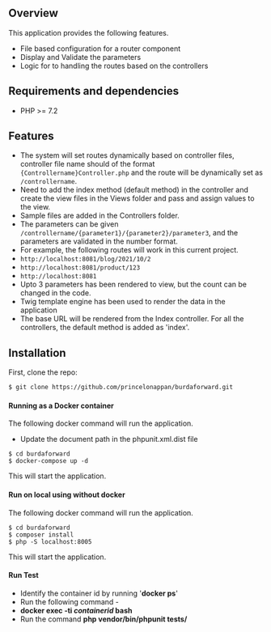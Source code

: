 ## Overview

This application provides the following features.

- File based configuration for a router component
- Display and Validate the parameters
- Logic for to handling the routes based on the controllers

## Requirements and dependencies

- PHP >= 7.2

## Features
- The system will set routes dynamically based on controller files, controller file name should of the format `{Controllername}Controller.php` and the route will be dynamically set as `/controllername`.
- Need to add the index method (default method) in the controller and create the view files in the Views folder and pass and assign values to the view.
- Sample files are added in the Controllers folder.
- The parameters can be given `/controllername/{parameter1}/{parameter2}/parameter3`, and the parameters are validated in the number format.
- For example, the following routes will work in this current project.
- `http://localhost:8081/blog/2021/10/2`
- `http://localhost:8081/product/123`
- `http://localhost:8081`
- Upto 3 parameters has been rendered to view, but the count can be changed in the code.
- Twig template engine has been used to render the data in the application
- The base URL will be rendered from the Index controller. For all the controllers, the default method is added as 'index'.

## Installation

First, clone the repo:
```bash
$ git clone https://github.com/princelonappan/burdaforward.git
```

#### Running as a Docker container

The following docker command will run the application.

- Update the document path in the phpunit.xml.dist file

```
$ cd burdaforward
$ docker-compose up -d
```
This will start the application.

#### Run on local using without docker

The following docker command will run the application.

```
$ cd burdaforward
$ composer install
$ php -S localhost:8005
```
This will start the application.

#### Run Test

- Identify the container id by running '**docker ps**'
- Run the following command - 
- **docker exec -ti *containerid* bash**
- Run the command **php vendor/bin/phpunit tests/**

